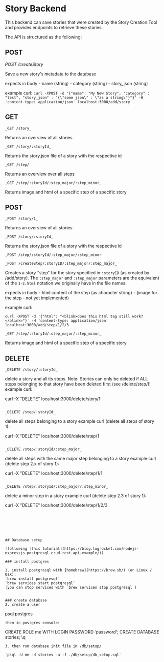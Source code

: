 # Story Backend

This backend can save stories that were created by the Story Creation Tool and provides endpoints to retrieve these stories. 

The API is structured as the following: 

## POST

_POST /createStory_

Save a new story's metadata to the database

expects in body
	- name (string)
	- category (string)
	- story_json (string)

example curl:
`curl -XPOST -d '{"name": "My New Story", "category" : "test", "story_json" : "{\"some json\" : \"as a string\"}"}' -H 'content-type: application/json' localhost:3000/add/story`





## GET

```
_GET /story_
```

Returns an overview of all stories 


```
_GET /story/:storyId_
```

Returns the story.json file of a story with the respective id


```
_GET /step/
```
Returns an overview over all steps


```
_GET /step/:storyId/:step_major/:step_minor_
```
Returns image and html of a specific step of a specific story


## POST 
```
_POST /story/1_
```
Returns an overview of all stories 


```
_POST /story/:storyId_
```
Returns the story.json file of a story with the respective id


```
_POST /step/:storyId/:step_major/:step_minor
```


```
_POST /createStep/:storyID/:step_major/:step_major_
```

Creates a story "step" for the story specified in `:storyID` (as created by /add/story). The `:step_major` and `:step_major` parameters are the equivalent of the `1-2.html` notation we originally have in the file names.

expects in body
    - html content of the step (as character string)
    - (image for the step - not yet implemented) 

example  curl:

`curl -XPOST -d '{"html": "<blink>does this html tag still work?</blink>"}' -H 'content-type: application/json' localhost:3000/add/step/1/2/3`

```
_GET /step/:storyId/:step_major/:step_minor_
```

Returns image and html of a specific step of a specific story


## DELETE
```
_DELETE /story/:storyId_
```
delete a story and all its steps. Note: Stories can only be deleted if ALL steps belonging to that story have been deleted first (see /delete/step/)!
example curl:

curl -X "DELETE" localhost:3000/delete/story/1

```

_DELETE /step/:storyId_
```
delete all steps belonging to a story
example curl (delete all steps of story 1):

curl -X "DELETE" localhost:3000/delete/step/1

```

_DELETE /step/:storyId/:step_major_
```
delete all steps with the same major step belonging to a story
example curl (delete step 2.x of story 1):

curl -X "DELETE" localhost:3000/delete/step/1/1

```

_DELETE /step/:storyId/:step_major/:step_minor_
```
delete a minor step in a story
example curl (delete step 2.3 of story 1):

curl -X "DELETE" localhost:3000/delete/step/1/2/3

```






## Database setup

(following [this tutorial](https://blog.logrocket.com/nodejs-expressjs-postgresql-crud-rest-api-example/))

### install postgres

1. install postgresql with [homebrew](https://brew.sh/) (on Linux / OsX):
`brew install postgresql`
`brew services start postgresql`
(you can stop services with `brew services stop postgresql`)


### create database
2. create a user
```
psql postgres
```
then in postgres console:

```
CREATE ROLE me WITH LOGIN PASSWORD 'password';
CREATE DATABASE stories;
\q
```
3. then run database init file in /db/setup/

`psql -U me -d stories -a -f ./db/setup/db_setup.sql`






